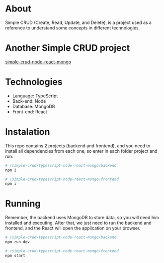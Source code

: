 # About

Simple CRUD (Create, Read, Update, and Delete), is a project used as a reference to understand some concepts in different technologies.

# Another Simple CRUD project

[simple-crud-node-react-mongo](https://github.com/danilomacb/simple-crud-node-react-mongo)

# Technologies

- Language: TypeScript
- Back-end: Node
- Database: MongoDB
- Front-end: React

# Instalation

This repo contains 2 projects (backend and frontend), and you need to install all dependencies from each one, so enter in each folder project and run:

```bash
# /simple-crud-typescript-node-react-mongo/backend
npm i

# /simple-crud-typescript-node-react-mongo/frontend
npm i
```

# Running

Remember, the backend uses MongoDB to store data, so you will need him installed and executing. After that, we just need to run the backend and frontend, and the React will open the application on your browser.

```bash
# /simple-crud-typescript-node-react-mongo/backend
npm run dev

# /simple-crud-typescript-node-react-mongo/frontend
npm start
```
